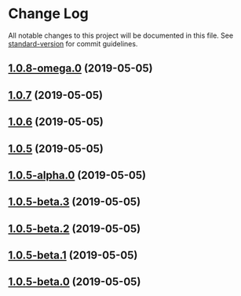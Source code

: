 # Change Log

All notable changes to this project will be documented in this file. See [standard-version](https://github.com/conventional-changelog/standard-version) for commit guidelines.

## [1.0.8-omega.0](https://github.com/verdaccio/test_docker_github_actions/compare/v1.0.7...v1.0.8-omega.0) (2019-05-05)



## [1.0.7](https://github.com/verdaccio/test_docker_github_actions/compare/v1.0.6...v1.0.7) (2019-05-05)



## [1.0.6](https://github.com/verdaccio/test_docker_github_actions/compare/v1.0.5...v1.0.6) (2019-05-05)



## [1.0.5](https://github.com/verdaccio/test_docker_github_actions/compare/v1.0.5-alpha.0...v1.0.5) (2019-05-05)



## [1.0.5-alpha.0](https://github.com/verdaccio/test_docker_github_actions/compare/v1.0.5-beta.3...v1.0.5-alpha.0) (2019-05-05)



## [1.0.5-beta.3](https://github.com/verdaccio/test_docker_github_actions/compare/v1.0.5-beta.2...v1.0.5-beta.3) (2019-05-05)



## [1.0.5-beta.2](https://github.com/verdaccio/test_docker_github_actions/compare/v1.0.5-beta.1...v1.0.5-beta.2) (2019-05-05)



## [1.0.5-beta.1](https://github.com/verdaccio/test_docker_github_actions/compare/v1.0.5-beta.0...v1.0.5-beta.1) (2019-05-05)



## [1.0.5-beta.0](https://github.com/verdaccio/test_docker_github_actions/compare/v1.0.4...v1.0.5-beta.0) (2019-05-05)
